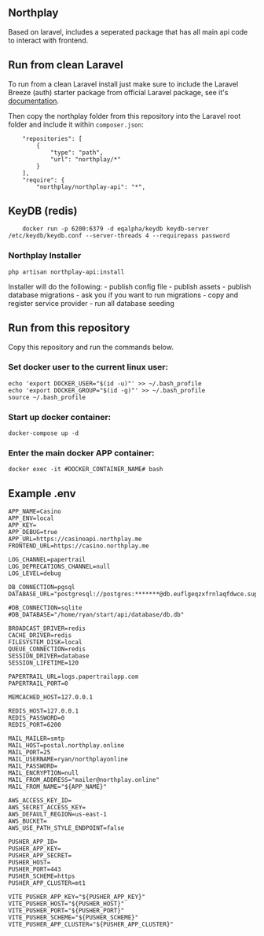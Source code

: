 ## Northplay
Based on laravel, includes a seperated package that has all main api code to interact with frontend.

## Run from clean Laravel
To run from a clean Laravel install just make sure to include the Laravel Breeze (auth) starter package from official Laravel package, see it's [documentation](https://laravel.com/docs/10.x/starter-kits#laravel-breeze).

Then copy the northplay folder from this repository into the Laravel root folder and include it within `composer.json`:
```
    "repositories": [
        {
            "type": "path",
            "url": "northplay/*"
        }
    ],
    "require": {
        "northplay/northplay-api": "*",
```
## KeyDB (redis)
```
    docker run -p 6200:6379 -d eqalpha/keydb keydb-server /etc/keydb/keydb.conf --server-threads 4 --requirepass password
```

### Northplay Installer
```
php artisan northplay-api:install
```

Installer will do the following:
    - publish config file
    - publish assets
    - publish database migrations
    - ask you if you want to run migrations
    - copy and register service provider
    - run all database seeding

## Run from this repository
Copy this repository and run the commands below.

### Set docker user to the current linux user:
```
echo 'export DOCKER_USER="$(id -u)"' >> ~/.bash_profile
echo 'export DOCKER_GROUP="$(id -g)"' >> ~/.bash_profile
source ~/.bash_profile
```

### Start up docker container:
```
docker-compose up -d
```

### Enter the main docker APP container:
```
docker exec -it #DOCKER_CONTAINER_NAME# bash
```

## Example .env
```
APP_NAME=Casino
APP_ENV=local
APP_KEY=
APP_DEBUG=true
APP_URL=https://casinoapi.northplay.me
FRONTEND_URL=https://casino.northplay.me

LOG_CHANNEL=papertrail
LOG_DEPRECATIONS_CHANNEL=null
LOG_LEVEL=debug

DB_CONNECTION=pgsql
DATABASE_URL="postgresql://postgres:*******@db.euflgeqzxfrnlaqfdwce.supabase.co:5432/postgres"

#DB_CONNECTION=sqlite
#DB_DATABASE="/home/ryan/start/api/database/db.db"

BROADCAST_DRIVER=redis
CACHE_DRIVER=redis
FILESYSTEM_DISK=local
QUEUE_CONNECTION=redis
SESSION_DRIVER=database
SESSION_LIFETIME=120

PAPERTRAIL_URL=logs.papertrailapp.com
PAPERTRAIL_PORT=0

MEMCACHED_HOST=127.0.0.1

REDIS_HOST=127.0.0.1
REDIS_PASSWORD=0
REDIS_PORT=6200

MAIL_MAILER=smtp
MAIL_HOST=postal.northplay.online
MAIL_PORT=25
MAIL_USERNAME=ryan/northplayonline
MAIL_PASSWORD=
MAIL_ENCRYPTION=null
MAIL_FROM_ADDRESS="mailer@northplay.online"
MAIL_FROM_NAME="${APP_NAME}"

AWS_ACCESS_KEY_ID=
AWS_SECRET_ACCESS_KEY=
AWS_DEFAULT_REGION=us-east-1
AWS_BUCKET=
AWS_USE_PATH_STYLE_ENDPOINT=false

PUSHER_APP_ID=
PUSHER_APP_KEY=
PUSHER_APP_SECRET=
PUSHER_HOST=
PUSHER_PORT=443
PUSHER_SCHEME=https
PUSHER_APP_CLUSTER=mt1

VITE_PUSHER_APP_KEY="${PUSHER_APP_KEY}"
VITE_PUSHER_HOST="${PUSHER_HOST}"
VITE_PUSHER_PORT="${PUSHER_PORT}"
VITE_PUSHER_SCHEME="${PUSHER_SCHEME}"
VITE_PUSHER_APP_CLUSTER="${PUSHER_APP_CLUSTER}"

```